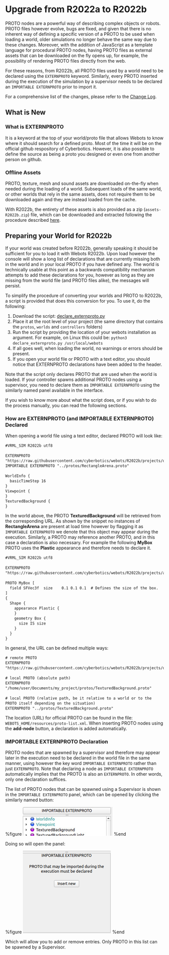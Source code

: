 # Upgrade from R2022a to R2022b
PROTO nodes are a powerful way of describing complex objects or robots.
PROTO files however evolve, bugs are fixed, and given that there is no inherent way of defining a specific version of a PROTO to be used when loading a world, older simulations no longer behave the same way due to these changes.
Moreover, with the addition of JavaScript as a template language for procedural PROTO nodes, having PROTO files as external assets that can be downloaded on the fly opens up, for example, the possibility of rendering PROTO files directly from the web.

For these reasons, from R2022b, all PROTO files used by a world need to be declared using the `EXTERNPROTO` keyword.
Similarly, every PROTO inserted during the execution of the simulation by a supervisor needs to be declared an `IMPORTABLE EXTERNPROTO` prior to import it.

For a comprehensive list of the changes, please refer to the [Change Log](../reference/changelog-r2022.md).

## What is New
### What is EXTERNPROTO

It is a keyword at the top of your world/proto file that allows Webots to know where it should search for a defined proto. Most of the time it will be on the official github respository of Cyberbotics.
However, it is also possible to define the source as being a proto you designed or even one from another person on github.

### Offline Assets

PROTO, texture, mesh and sound assets are downloaded on-the-fly when needed during the loading of a world.
Subsequent loads of the same world, or other worlds that rely in the same assets, does not require them to be downloaded again and they are instead loaded from the cache.

With R2022b, the entirety of these assets is also provided as a zip (`assets-R2022b.zip`) file, which can be downloaded and extracted following the procedure described [here](installation-procedure.md#asset-cache-download).

## Preparing your World for R2022b

If your world was created before R2022b, generally speaking it should be sufficient for you to load it with Webots R2022b.
Upon load however the console will show a long list of declarations that are currently missing both in the world and in your local PROTO if you have defined any.
The world is technically usable at this point as a backwards compatibility mechanism attempts to add these declarations for you, however as long as they are missing from the world file (and PROTO files alike), the messages will persist.

To simplify the procedure of converting your worlds and PROTO to R2022b, a script is provided that does this conversion for you.
To use it, do the following:

1. Download the script: [declare\_externproto.py](https://raw.githubusercontent.com/cyberbotics/webots/master/scripts/converter/declare_externproto.py)
2. Place it at the root level of your project (the same directory that contains the `protos`, `worlds` and `controllers` folders)
3. Run the script by providing the location of your webots installation as argument. For example, on Linux this could be: `python3 declare_externproto.py /usr/local/webots`
4. If all goes well, when loading the world, no warnings or errors should be present.
5. If you open your world file or PROTO with a text editor, you should notice that EXTERNPROTO declarations have been added to the header.

Note that the script only declares PROTO that are used when the world is loaded.
If your controller spawns additional PROTO nodes using a supervisor, you need to declare them as `IMPORTABLE EXTERNPROTO` using the similarly named panel available in the interface.

If you wish to know more about what the script does, or if you wish to do the process manually, you can read the following sections.

### How are EXTERNPROTO (and IMPORTABLE EXTERNPROTO) Declared

When opening a world file using a text editor, declared PROTO will look like:

```
#VRML_SIM R2022b utf8

EXTERNPROTO "https://raw.githubusercontent.com/cyberbotics/webots/R2022b/projects/objects/backgrounds/protos/TexturedBackground.proto"
IMPORTABLE EXTERNPROTO "../protos/RectangleArena.proto"

WorldInfo {
  basicTimeStep 16
}
Viewpoint {
}
TexturedBackground {
}
```

In the world above, the PROTO **TexturedBackground** will be retrieved from the corresponding URL.
As shown by the snippet no instances of **RectangleArena** are present at load time however by flagging it as `IMPORTABLE EXTERNPROTO` we denote that this object may appear during the execution.
Similarly, a PROTO may reference another PROTO, and in this case a declaration is also necessary.
For example the following **MyBox** PROTO uses the **Plastic** appearance and therefore needs to declare it.

```
#VRML_SIM R2022b utf8

EXTERNPROTO "https://raw.githubusercontent.com/cyberbotics/webots/R2022b/projects/appearances/protos/Plastic.proto"

PROTO MyBox [
  field SFVec3f  size    0.1 0.1 0.1  # Defines the size of the box.
]
{
  Shape {
    appearance Plastic {
    }
    geometry Box {
      size IS size
    }
  }
}

```

In general, the URL can be defined multiple ways:

```
# remote PROTO
EXTERNPROTO "https://raw.githubusercontent.com/cyberbotics/webots/R2022b/projects/objects/backgrounds/protos/TexturedBackground.proto"

# local PROTO (absolute path)
EXTERNPROTO "/home/user/Documents/my_project/protos/TexturedBackground.proto"

# local PROTO (relative path, be it relative to a world or to the PROTO itself depending on the situation)
EXTERNPROTO "../protos/TexturedBackground.proto"
```
The location (URL) for official PROTO can be found in the file: `WEBOTS_HOME/resources/proto-list.xml`.
When inserting PROTO nodes using the **add-node** button, a declaration is added automatically.

### IMPORTABLE EXTERNPROTO Declaration

PROTO nodes that are spawned by a supervisor and therefore may appear later in the execution need to be declared in the world file in the same manner, using however the key word `IMPORTABLE EXTERNPROTO` rather than just `EXTERNPROTO`.
Note that declaring a node as `IMPORTABLE EXTERNPROTO` automatically implies that the PROTO is also an `EXTERNPROTO`.
In other words, only one declaration suffices.

The list of PROTO nodes that can be spawned using a Supervisor is shown in the `IMPORTABLE EXTERNPROTO` panel, which can be opened by clicking the similarly named button:

%figure
![tutorial_e-puck.png](images/importable_proto_button.jpg)
%end

Doing so will open the panel:

%figure
![tutorial_e-puck.png](images/importable_externproto.png)
%end

Which will allow you to add or remove entries.
Only PROTO in this list can be spawned by a Supervisor.
